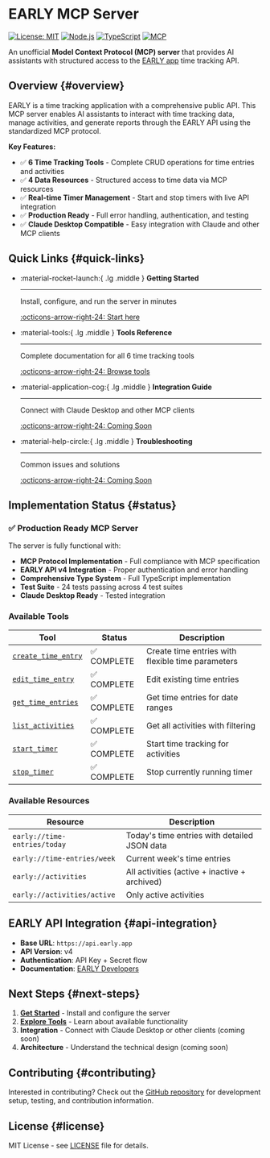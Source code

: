 # EARLY MCP Server

[![License: MIT](https://img.shields.io/badge/License-MIT-yellow.svg)](https://opensource.org/licenses/MIT)
[![Node.js](https://img.shields.io/badge/Node.js-%3E%3D18.0.0-green.svg)](https://nodejs.org/)
[![TypeScript](https://img.shields.io/badge/TypeScript-5.0+-blue.svg)](https://www.typescriptlang.org/)
[![MCP](https://img.shields.io/badge/MCP-Compatible-purple.svg)](https://modelcontextprotocol.io/)

An unofficial **Model Context Protocol (MCP) server** that provides AI assistants with structured access to the [EARLY app](https://early.app/) time tracking API.

## Overview {#overview}

EARLY is a time tracking application with a comprehensive public API. This MCP server enables AI assistants to interact with time tracking data, manage activities, and generate reports through the EARLY API using the standardized MCP protocol.

**Key Features:**

- ✅ **6 Time Tracking Tools** - Complete CRUD operations for time entries and activities
- ✅ **4 Data Resources** - Structured access to time data via MCP resources  
- ✅ **Real-time Timer Management** - Start and stop timers with live API integration
- ✅ **Production Ready** - Full error handling, authentication, and testing
- ✅ **Claude Desktop Compatible** - Easy integration with Claude and other MCP clients

## Quick Links {#quick-links}

<div class="grid cards" markdown>

-   :material-rocket-launch:{ .lg .middle } **Getting Started**

    ---

    Install, configure, and run the server in minutes

    [:octicons-arrow-right-24: Start here](getting-started.md)

-   :material-tools:{ .lg .middle } **Tools Reference**

    ---

    Complete documentation for all 6 time tracking tools

    [:octicons-arrow-right-24: Browse tools](tools/index.md)

-   :material-application-cog:{ .lg .middle } **Integration Guide**

    ---

    Connect with Claude Desktop and other MCP clients

    [:octicons-arrow-right-24: Coming Soon](#)

-   :material-help-circle:{ .lg .middle } **Troubleshooting**

    ---

    Common issues and solutions

    [:octicons-arrow-right-24: Coming Soon](#)

</div>

## Implementation Status {#status}

### ✅ Production Ready MCP Server

The server is fully functional with:

- **MCP Protocol Implementation** - Full compliance with MCP specification
- **EARLY API v4 Integration** - Proper authentication and error handling
- **Comprehensive Type System** - Full TypeScript implementation
- **Test Suite** - 24 tests passing across 4 test suites
- **Claude Desktop Ready** - Tested integration

### Available Tools

| Tool | Status | Description |
|------|--------|-------------|
| [`create_time_entry`](tools/create_time_entry.md) | <span class="tool-status-implemented">✅ COMPLETE</span> | Create time entries with flexible time parameters |
| [`edit_time_entry`](tools/edit_time_entry.md) | <span class="tool-status-implemented">✅ COMPLETE</span> | Edit existing time entries |
| [`get_time_entries`](tools/get_time_entries.md) | <span class="tool-status-implemented">✅ COMPLETE</span> | Get time entries for date ranges |
| [`list_activities`](tools/list_activities.md) | <span class="tool-status-implemented">✅ COMPLETE</span> | Get all activities with filtering |
| [`start_timer`](tools/start_timer.md) | <span class="tool-status-implemented">✅ COMPLETE</span> | Start time tracking for activities |
| [`stop_timer`](tools/stop_timer.md) | <span class="tool-status-implemented">✅ COMPLETE</span> | Stop currently running timer |

### Available Resources

| Resource | Description |
|----------|-------------|
| `early://time-entries/today` | Today's time entries with detailed JSON data |
| `early://time-entries/week` | Current week's time entries |
| `early://activities` | All activities (active + inactive + archived) |
| `early://activities/active` | Only active activities |

## EARLY API Integration {#api-integration}

- **Base URL**: `https://api.early.app`
- **API Version**: v4
- **Authentication**: API Key + Secret flow
- **Documentation**: [EARLY Developers](https://developers.early.app/)

## Next Steps {#next-steps}

1. **[Get Started](getting-started.md)** - Install and configure the server
2. **[Explore Tools](tools/index.md)** - Learn about available functionality  
3. **Integration** - Connect with Claude Desktop or other clients (coming soon)
4. **Architecture** - Understand the technical design (coming soon)

## Contributing {#contributing}

Interested in contributing? Check out the [GitHub repository](https://github.com/janfincke/early-mcp-server) for development setup, testing, and contribution information.

## License {#license}

MIT License - see [LICENSE](https://github.com/janfincke/early-mcp-server/blob/main/LICENSE) file for details.